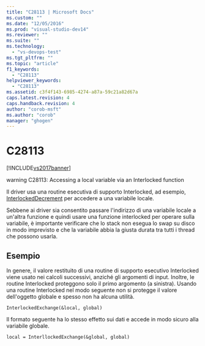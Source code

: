 ```yaml
---
title: "C28113 | Microsoft Docs"
ms.custom: ""
ms.date: "12/05/2016"
ms.prod: "visual-studio-dev14"
ms.reviewer: ""
ms.suite: ""
ms.technology: 
  - "vs-devops-test"
ms.tgt_pltfrm: ""
ms.topic: "article"
f1_keywords: 
  - "C28113"
helpviewer_keywords: 
  - "C28113"
ms.assetid: c3f4f143-6985-4274-a87a-59c21a82d67a
caps.latest.revision: 4
caps.handback.revision: 4
author: "corob-msft"
ms.author: "corob"
manager: "ghogen"
---
```

# C28113
[!INCLUDE[vs2017banner](../code-quality/includes/vs2017banner.md)]

warning C28113: Accessing a local variable via an Interlocked function  
  
 Il driver usa una routine esecutiva di supporto Interlocked, ad esempio, [InterlockedDecrement](http://msdn.microsoft.com/library/windows/hardware/ff547871.aspx) per accedere a una variabile locale.  
  
 Sebbene ai driver sia consentito passare l'indirizzo di una variabile locale a un'altra funzione e quindi usare una funzione interlocked per operare sulla variabile, è importante verificare che lo stack non esegua lo swap su disco in modo imprevisto e che la variabile abbia la giusta durata tra tutti i thread che possono usarla.  
  
## Esempio  
 In genere, il valore restituito di una routine di supporto esecutivo Interlocked viene usato nei calcoli successivi, anziché gli argomenti di input.  Inoltre, le routine Interlocked proteggono solo il primo argomento \(a sinistra\).  Usando una routine Interlocked nel modo seguente non si protegge il valore dell'oggetto globale e spesso non ha alcuna utilità.  
  
```  
InterlockedExchange(&local, global)  
```  
  
 Il formato seguente ha lo stesso effetto sui dati e accede in modo sicuro alla variabile globale.  
  
```  
local = InterllockedExchange(&global, global)  
  
```